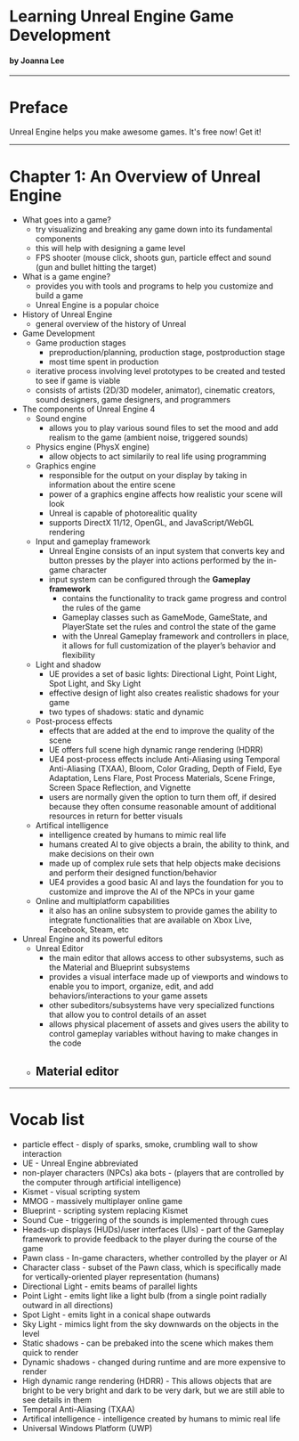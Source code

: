 # Learning Unreal Engine Game Development
#### by Joanna Lee
---
# Preface
Unreal Engine helps you make awesome games. It's free now! Get it!

---
# Chapter 1: An Overview of Unreal Engine
- What goes into a game?
    - try visualizing and breaking any game down into its fundamental components
    - this will help with designing a game level
    - FPS shooter (mouse click, shoots gun, particle effect and sound (gun and bullet hitting the target)
- What is a game engine?
    - provides you with tools and programs to help you customize and build a game
    - Unreal Engine is a popular choice
- History of Unreal Engine
    - general overview of the history of Unreal
- Game Development
    - Game production stages
        - preproduction/planning, production stage, postproduction stage
        - most time spent in production
    - iterative process involving level prototypes to be created and tested to see if game is viable
    - consists of artists (2D/3D modeler, animator), cinematic creators, sound designers, game designers, and programmers
- The components of Unreal Engine 4
    - Sound engine
        - allows you to play various sound files to set the mood and add realism to the game (ambient noise, triggered sounds)
    - Physics engine (PhysX engine)
        - allow objects to act similarily to real life using programming
    - Graphics engine 
        - responsible for the output on your display by taking in information about the entire scene
        - power of a graphics engine affects how realistic your scene will look
        - Unreal is capable of photorealitic quality
        - supports DirectX 11/12, OpenGL, and JavaScript/WebGL rendering
    - Input and gameplay framework
        - Unreal Engine consists of an input system that converts key and button presses by the player into actions performed by the in-game character
        - input system can be configured through the **Gameplay framework**
            - contains the functionality to track game progress and control the rules of the game
            - Gameplay classes such as GameMode, GameState, and PlayerState set the rules and control the state of the game
            - with the Unreal Gameplay framework and controllers in place, it allows for full customization of the player’s behavior and flexibility
    - Light and shadow
        - UE provides a set of basic lights: Directional Light, Point Light, Spot Light, and Sky Light
        - effective design of light also creates realistic shadows for your game
        - two types of shadows: static and dynamic
    - Post-process effects
        - effects that are added at the end to improve the quality of the scene
        - UE offers full scene high dynamic range rendering (HDRR)
        - UE4 post-process effects include Anti-Aliasing using Temporal Anti-Aliasing (TXAA), Bloom, Color Grading, Depth of Field, Eye Adaptation, Lens Flare, Post Process Materials, Scene Fringe, Screen Space Reflection, and Vignette
        - users are normally given the option to turn them off, if desired because they often consume reasonable amount of additional resources in return for better visuals
    - Artifical intelligence
        - intelligence created by humans to mimic real life
        - humans created AI to give objects a brain, the ability to think, and make decisions on their own
        - made up of complex rule sets that help objects make decisions and perform their designed function/behavior
        - UE4 provides a good basic AI and lays the foundation for you to customize and improve the AI of the NPCs in your game
    - Online and multiplatform capabilities 
        - it also has an online subsystem to provide games the ability to integrate functionalities that are available on Xbox Live, Facebook, Steam, etc
- Unreal Engine and its powerful editors
    - Unreal Editor
        - the main editor that allows access to other subsystems, such as the Material and Blueprint subsystems
        - provides a visual interface made up of viewports and windows to enable you to import, organize, edit, and add behaviors/interactions to your game assets
        - other subeditors/subsystems have very specialized functions that allow you to control details of an asset
        - allows physical placement of assets and gives users the ability to control gameplay variables without having to make changes in the code
    - Material editor
        - 
---
# Vocab list
- particle effect - disply of sparks, smoke, crumbling wall to show interaction
- UE - Unreal Engine abbreviated
- non-player characters (NPCs) aka bots - (players that are controlled by the
computer through artificial intelligence)
- Kismet - visual scripting system
- MMOG - massively multiplayer online game
- Blueprint - scripting system replacing Kismet
- Sound Cue - triggering of the sounds is implemented through cues
- Heads-up displays (HUDs)/user interfaces (UIs) - part of the Gameplay framework to provide feedback to the player during the course of the game
- Pawn class - In-game characters, whether controlled by the player or AI
- Character class - subset of the Pawn class, which is specifically made for vertically-oriented player representation (humans)
- Directional Light - emits beams of parallel lights
- Point Light - emits light like a light bulb (from a single point radially outward in all directions)
- Spot Light - emits light in a conical shape outwards
- Sky Light - mimics light from the sky downwards on the objects in the level
- Static shadows - can be prebaked into the scene which makes them quick to render
- Dynamic shadows - changed during runtime and are more expensive to render
- High dynamic range rendering (HDRR) - This allows objects that are bright to be very bright and dark to be very dark, but we are still able to see details in
them
- Temporal Anti-Aliasing (TXAA) 
- Artifical intelligence - intelligence created by humans to mimic real life
- Universal Windows Platform (UWP)


